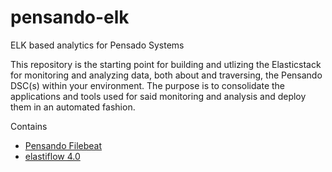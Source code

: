 # pensando-elk
ELK based analytics for Pensado Systems

This repository is the starting point for building and utlizing the Elasticstack for monitoring and analyzing
data, both about and traversing, the Pensando DSC(s) within your environment.  The purpose is to consolidate the
applications and tools used for said monitoring and analysis and deploy them in an automated fashion.


Contains
- [Pensando Filebeat](https://github.com/pensando)
- [elastiflow 4.0](https://github.com/robcowart/elastiflow/tree/4.x-dev)